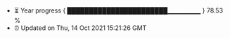 - ⏳ Year progress { ███████████████████████▁▁▁▁▁▁▁ } 78.53 %
- ⏰ Updated on Thu, 14 Oct 2021 15:21:26 GMT

